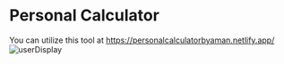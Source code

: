 # Personal Calculator
You can utilize this tool at https://personalcalculatorbyaman.netlify.app/
![userDisplay](frontEndDisplay.jpeg)

